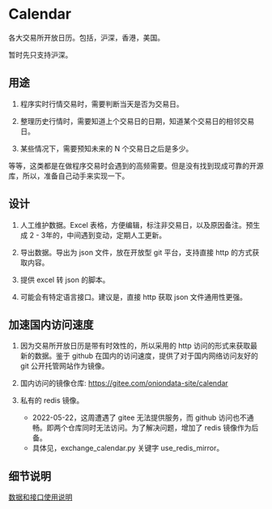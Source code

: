 # Calendar


各大交易所开放日历。包括，沪深，香港，美国。

暂时先只支持沪深。


## 用途

1. 程序实时行情交易时，需要判断当天是否为交易日。

2. 整理历史行情时，需要知道上个交易日的日期，知道某个交易日的相邻交易日。

3. 某些情况下，需要预知未来的 N 个交易日之后是多少。

等等，这类都是在做程序交易时会遇到的高频需要。但是没有找到现成可靠的开源库，所以，准备自己动手来实现一下。


## 设计

1. 人工维护数据。Excel 表格，方便编辑，标注非交易日，以及原因备注。预生成 2 - 3年的，中间遇到变动，定期人工更新。

2. 导出数据。导出为 json 文件，放在开放型 git 平台，支持直接 http 的方式获取内容。

3. 提供 excel 转 json 的脚本。

4. 可能会有特定语言接口。建议是，直接 http 获取 json 文件通用性更强。


## 加速国内访问速度

1. 因为交易所开放日历是带有时效性的，所以采用的 http 访问的形式来获取最新的数据。鉴于 github 在国内的访问速度，提供了对于国内网络访问友好的 git 公开托管网站作为镜像。

2. 国内访问的镜像仓库: https://gitee.com/oniondata-site/calendar

3. 私有的 redis 镜像。
    - 2022-05-22，这周遭遇了 gitee 无法提供服务，而 github 访问也不通畅。即两个仓库同时无法访问。为了解决问题，增加了 redis 镜像作为后备。
    - 具体见，exchange_calendar.py 关键字 use_redis_mirror。


## 细节说明

[数据和接口使用说明](about_data_usage.md)
